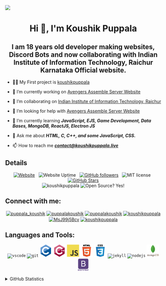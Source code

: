 <img src="https://capsule-render.vercel.app/api?type=waving&color=gradient&height=200&section=header&text=𝑲𝒐𝒖𝒔𝒉𝒊𝒌%20𝑷𝒖𝒑𝒑𝒂𝒍𝒂&fontSize=80&fontAlignY=35&animation=twinkling&fontColor=gradient" />
<h1 align="center">Hi 👋, I'm Koushik Puppala</h1>
<h2 align="center">I am 18 years old developer making websites, Discord Bots and now collaborating with Indian Institute of Information Technology, Raichur Karnataka Official website.</h2>

-   👨‍💻 My First project is [koushikpuppala](https://koushikpuppala.live)

-   🔭 I’m currently working on [Avengers Assemble Server Website](https://avengers-assemble.tech)

-   👯 I’m collaborating on [Indian Institute of Information Technology, Raichur](https://iiitr.ac.in/)

-   🤝 I’m looking for help with [Avengers Assemble Server Website](https://github.com/koushikpuppala/Avengers)

-   🌱 I’m currently learning **_JavaScript, EJS, Game Development, Data Bases, MongoDB, ReactJS, Electron JS_**

-   💬 Ask me about **_HTML, C, C++, and some JavaScript, CSS._**

-   📫 How to reach me ***contact@koushikpuppala.live***

<h2 align="left">Details</h2>
<p align="center">
<a href="http://koushikpuppala.live"><img alt="Website" src="https://img.shields.io/website?style=social&url=https%3A%2F%2Fkoushikpuppala.live" /></a> &nbsp;
<img alt="Website Uptime" src="https://img.shields.io/uptimerobot/ratio/m787304452-a092fc16db28ac06a0c01825?style=social"> &nbsp;
<a href="https://github.com/koushikpuppala?tab=followers"><img alt="GitHub followers" src="https://img.shields.io/github/followers/koushikpuppala.svg?style=social&label=Follow" /></a> &nbsp;
<img alt="MIT license" src="https://img.shields.io/badge/License-MIT-blue.svg?style=social" /> &nbsp;
<a href="https://github.com/koushikpuppala?tab=stars"><img alt="GitHub Stars" src="https://img.shields.io/github/stars/koushikpuppala?affiliations=OWNER%2CCOLLABORATOR%2CORGANIZATION_MEMBER&style=social" /></a>
<br />
<img src="https://komarev.com/ghpvc/?username=koushikpuppala&label=Profile%20views&color=0e75b6&style=flat" alt="koushikpuppala" />
<img src="https://badgen.net/badge/Open%20Source%20%3F/Yes%21/blue?icon=github" alt="Open Source? Yes!">
</p>

<h2 align="left">Connect with me:</h2>
<p align="center">
<a href="https://twitter.com/puppala_koushik" target="blank"><img align="center" src="https://img.icons8.com/nolan/64/twitter-circled.png" alt="puppala_koushik" width="40" /></a>
<a href="https://linkedin.com/in/puppalakoushik" target="blank"><img align="center" src="https://img.icons8.com/nolan/64/linkedin-circled.png" alt="puppalakoushik" width="40" /></a>
<a href="https://fb.com/puppalakoushik" target="blank"><img align="center" src="https://img.icons8.com/nolan/64/facebook-circled.png" alt="puppalakoushik" width="40" /></a>
<a href="https://instagram.com/koushikpuppala" target="blank"><img align="center" src="https://img.icons8.com/nolan/64/instagram-new.png" alt="koushikpuppala" width="40" /></a>
<a href="https://discord.gg/MsJ99j5Bcv" target="blank"><img align="center" src="https://img.icons8.com/nolan/64/discord-new-logo.png" alt="MsJ99j5Bcv" width="40" /></a>
<a href="mailto:contact@koushikpuppala.live"><img align="center" src="https://img.icons8.com/nolan/64/secured-letter.png" alt="koushikpuppala" width="40" /></a>
</p>

<h2 align="left">Languages and Tools:</h2>
<p align="center">
<code><img src="https://img.icons8.com/nolan/64/visual-studio-code-2019.png" alt="vscode" width="40" height="40"/></code>
<code><img src="https://www.vectorlogo.zone/logos/git-scm/git-scm-icon.svg" alt="git" width="40" height="40"/></code>
<code><img src="https://raw.githubusercontent.com/devicons/devicon/master/icons/c/c-original.svg" alt="c" width="40" height="40"/></code>
<code><img src="https://raw.githubusercontent.com/devicons/devicon/master/icons/cplusplus/cplusplus-original.svg" alt="c++" width="40" height="40"/></code>
<code><img src="https://raw.githubusercontent.com/devicons/devicon/master/icons/javascript/javascript-original.svg" alt="javascript" width="40" height="40"/></code>
<code><img src="https://raw.githubusercontent.com/devicons/devicon/master/icons/html5/html5-original-wordmark.svg" alt="html5" width="40" height="40"/></code>
<code><img src="https://raw.githubusercontent.com/devicons/devicon/master/icons/css3/css3-original-wordmark.svg" alt="css3" width="40" height="40"/></code>
<code><img src="https://www.vectorlogo.zone/logos/jekyllrb/jekyllrb-icon.svg" alt="jekyll" width="40" height="40"/></code>
<code><img src="https://img.icons8.com/windows/64/26e07f/nodejs.png" alt="nodejs" width="40" height="40"/></code>
<code><img src="https://raw.githubusercontent.com/devicons/devicon/master/icons/mongodb/mongodb-original-wordmark.svg" alt="mongodb" width="40" height="40"/></code>
<code><img src="https://raw.githubusercontent.com/devicons/devicon/master/icons/bootstrap/bootstrap-plain-wordmark.svg" alt="bootstrap" width="40" height="40"/></code>
</p>

<details>
<summary>GitHub Statistics
</summary>
<br />
<p align="center">
<img src="https://github-profile-trophy.vercel.app/?username=koushikpuppala&row=1&theme=juicyfresh" alt="koushikpuppala" /><br />
<img src="https://github-readme-stats.vercel.app/api/top-langs?username=koushikpuppala&show_icons=true&locale=en&layout=compact&theme=blue-green" alt="koushikpuppala" /><br />
<img src="https://github-readme-stats.vercel.app/api?username=koushikpuppala&show_icons=true&locale=en&layout=compact&theme=blue-green" alt="koushikpuppala" /><br />
<img src="https://github-readme-streak-stats.herokuapp.com/?user=koushikpuppala&theme=blue-green" alt="koushikpuppala" />
</p>

</details>
